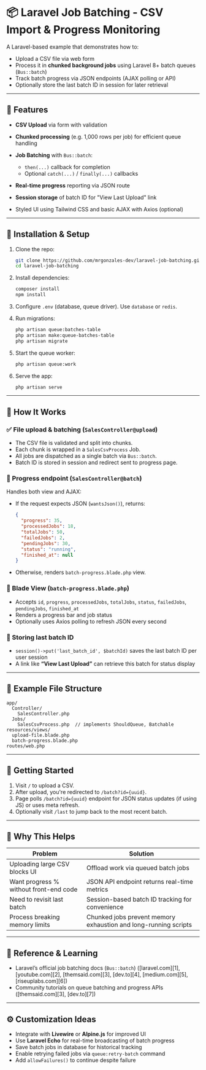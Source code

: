 # 📦 Laravel Job Batching - CSV Import & Progress Monitoring

A Laravel-based example that demonstrates how to:

* Upload a CSV file via web form
* Process it in **chunked background jobs** using Laravel 8+ batch queues (`Bus::batch`)
* Track batch progress via JSON endpoints (AJAX polling or API)
* Optionally store the last batch ID in session for later retrieval

---

## 🧩 Features

* **CSV Upload** via form with validation
* **Chunked processing** (e.g. 1,000 rows per job) for efficient queue handling
* **Job Batching** with `Bus::batch`:

  * `then(...)` callback for completion
  * Optional `catch(...)` / `finally(...)` callbacks
* **Real-time progress** reporting via JSON route
* **Session storage** of batch ID for "View Last Upload" link
* Styled UI using Tailwind CSS and basic AJAX with Axios (optional)

---

## 🔧 Installation & Setup

1. Clone the repo:

   ```bash
   git clone https://github.com/mrgonzales-dev/laravel-job-batching.git
   cd laravel-job-batching
   ```

2. Install dependencies:

   ```bash
   composer install
   npm install
   ```

3. Configure `.env` (database, queue driver). Use `database` or `redis`.

4. Run migrations:

   ```bash
   php artisan queue:batches-table
   php artisan make:queue-batches-table
   php artisan migrate
   ```

5. Start the queue worker:

   ```bash
   php artisan queue:work
   ```

6. Serve the app:

   ```bash
   php artisan serve
   ```

---

## 🧠 How It Works

### ✅ File upload & batching (`SalesController@upload`)

* The CSV file is validated and split into chunks.
* Each chunk is wrapped in a `SalesCsvProcess` Job.
* All jobs are dispatched as a single batch via `Bus::batch`.
* Batch ID is stored in session and redirect sent to progress page.

### 📡 Progress endpoint (`SalesController@batch`)

Handles both view and AJAX:

* If the request expects JSON (`wantsJson()`), returns:

  ```json
  {
    "progress": 35,
    "processedJobs": 18,
    "totalJobs": 50,
    "failedJobs": 2,
    "pendingJobs": 30,
    "status": "running",
    "finished_at": null
  }
  ```
* Otherwise, renders `batch-progress.blade.php` view.

### 📄 Blade View (`batch-progress.blade.php`)

* Accepts `id`, `progress`, `processedJobs`, `totalJobs`, `status`, `failedJobs`, `pendingJobs`, `finished_at`
* Renders a progress bar and job status
* Optionally uses Axios polling to refresh JSON every second

### 🧾 Storing last batch ID

* `session()->put('last_batch_id', $batchId)` saves the last batch ID per user session
* A link like **“View Last Upload”** can retrieve this batch for status display

---

## 📁 Example File Structure

```
app/
  Controller/
    SalesController.php
  Jobs/
    SalesCsvProcess.php  // implements ShouldQueue, Batchable
resources/views/
  upload-file.blade.php
  batch-progress.blade.php
routes/web.php
```

---

## 🚀 Getting Started

1. Visit `/` to upload a CSV.
2. After upload, you're redirected to `/batch?id={uuid}`.
3. Page polls `/batch?id={uuid}` endpoint for JSON status updates (if using JS) or uses meta refresh.
4. Optionally visit `/last` to jump back to the most recent batch.

---

## 🧩 Why This Helps

| Problem                                | Solution                                                        |
| -------------------------------------- | --------------------------------------------------------------- |
| Uploading large CSV blocks UI          | Offload work via queued batch jobs                              |
| Want progress % without front-end code | JSON API endpoint returns real-time metrics                     |
| Need to revisit last batch             | Session-based batch ID tracking for convenience                 |
| Process breaking memory limits         | Chunked jobs prevent memory exhaustion and long-running scripts |

---

## 🤝 Reference & Learning

* Laravel’s official job batching docs (`Bus::batch`) ([laravel.com][1], [youtube.com][2], [themsaid.com][3], [dev.to][4], [medium.com][5], [riseuplabs.com][6])
* Community tutorials on queue batching and progress APIs ([themsaid.com][3], [dev.to][7])

---

## ⚙️ Customization Ideas

* Integrate with **Livewire** or **Alpine.js** for improved UI
* Use **Laravel Echo** for real-time broadcasting of batch progress
* Save batch jobs in database for historical tracking
* Enable retrying failed jobs via `queue:retry-batch` command
* Add `allowFailures()` to continue despite failure

